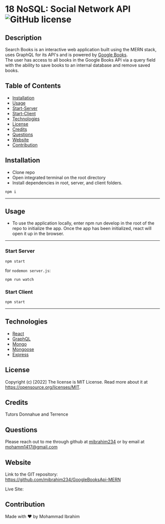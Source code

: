 # 18 NoSQL: Social Network API ![GitHub license](https://img.shields.io/badge/license-MIT%20License-blue.svg)

<!-- ## Deployed Site -->


## Description 
Search Books is an interactive web application built using the MERN stack, uses GraphQL for its API's and is powered by [Google Books](https://developers.google.com/books). <br>
The user has access to all books in the Google Books API via a query field with the ability to save books to an internal database and remove saved books.



## Table of Contents
* [Installation](#installation)
* [Usage](#usage)
* [Start-Server](#start-server)
* [Start-Client](#start-client)
* [Technologies](#technologies)
* [License](#license)
* [Credits](#credits)
* [Questions](#questions)
* [Website](#website)
* [Contribution](#contribution)


## Installation
- Clone repo
- Open integrated terminal on the root directory
- Install dependencies in root, server, and client folders. 

```
npm i
```

---

## Usage 

- To use the application locally, enter npm run develop in the root of the repo to initialize the app. Once the app has been initialized, react will open it up in the browser.

---
### Start Server

```
npm start
```

for `nodemon server.js`:

```
npm run watch
```
### Start Client

```
npm start
```
---

## Technologies
- [React](https://reactjs.org/)
- [GraphQL](https://graphql.org/)
- [Mongo](https://www.mongodb.com/)
- [Mongoose](https://mongoosejs.com/docs/)
- [Express](https://www.npmjs.com/package/express-session)

## License
Copyright (c) [2022]
The license is MIT License. 
Read more about it at https://opensource.org/licenses/MIT.

## Credits
Tutors Donnahue and Terrence

## Questions

Please reach out to me through github at [mibrahim234](https://github.com/mibrahim234) or by email at mohamm1417@gmail.com
## Website
Link to the GIT repository: <br>
https://github.com/mibrahim234/GoogleBooksApi-MERN

Live Site: <br>

## Contribution
Made with ❤️ by Mohammad Ibrahim